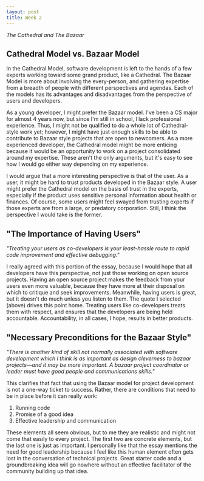 ```yaml
---
layout: post
title: Week 2
---
```


_The Cathedral and The Bazaar_

## Cathedral Model vs. Bazaar Model

In the Cathedral Model, software development is left to the hands of a few experts working toward some grand product, like a Cathedral. The Bazaar Model is more about involving the every-person, and gathering expertise from a breadth of people with different perspectives and agendas. Each of the models has its advantages and disadvantages from the perspective of users and developers.

As a young developer, I might prefer the Bazaar model. I've been a CS major for almost 4 years now, but since I'm still in school, I lack professional experience. Thus, I might not be qualified to do a whole lot of Cathedral-style work yet; however, I might have just enough skills to be able to contribute to Bazaar style projects that are open to newcomers. As a more experienced developer, the Cathedral model might be more enticing because it would be an opportunity to work on a project consolidated around my expertise. These aren't the only arguments, but it's easy to see how I would go either way depending on my experience.

I would argue that a more interesting perspective is that of the user. As a user, it might be hard to trust products developed in the Bazaar style. A user might prefer the Cathedral model on the basis of trust in the experts, especially if the product uses sensitive personal information about health or finances. Of course, some users might feel swayed from trusting experts if those experts are from a large, or predatory corporation. Still, I think the perspective I would take is the former.  


## "The Importance of Having Users"

_"Treating your users as co-developers is your least-hassle route to rapid code improvement and effective debugging."_

I really agreed with this portion of the essay, because I would hope that all developers have this perspective, not just those working on open source projects. Having an open source project makes the feedback from your users even more valuable, because they have more at their disposal on which to critique and seek improvements. Meanwhile, having users is great, but it doesn't do much unless you listen to them. The quote I selected (above) drives this point home. Treating users like co-developers treats them with respect, and ensures that the developers are being held accountable. Accountability, in all cases, I hope, results in better products.

## "Necessary Preconditions for the Bazaar Style"

_"There is another kind of skill not normally associated with software development which I think is as important as design cleverness to bazaar projects—and it may be more important. A bazaar project coordinator or leader must have good people and communications skills."_

This clarifies that fact that using the Bazaar model for project development is not a one-way ticket to success. Rather, there are conditions that need to be in place before it can really work:

1. Running code
2. Promise of a good idea
3. Effective leadership and communication

These elements all seem obvious, but to me they are realistic and might not come that easily to every project. The first two are concrete elements, but the last one is just as important. I personally like that the essay mentions the need for good leadership because I feel like this human element often gets lost in the conversation of technical projects. Great starter code and a groundbreaking idea will go nowhere without an effective facilitator of the community building up that idea.
